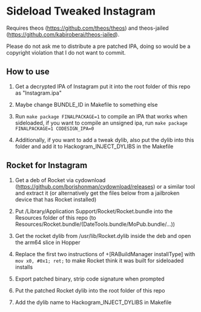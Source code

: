 # Sideload Tweaked Instagram

Requires theos (https://github.com/theos/theos) and theos-jailed (https://github.com/kabiroberai/theos-jailed).

Please do not ask me to distribute a pre patched IPA, doing so would be a copyright violation that I do not want to commit.

## How to use

1. Get a decrypted IPA of Instagram put it into the root folder of this repo as "Instagram.ipa"

2. Maybe change BUNDLE_ID in Makefile to something else

3. Run `make package FINALPACKAGE=1` to compile an IPA that works when sideloaded, if you want to compile an unsigned ipa, run `make package FINALPACKAGE=1 CODESIGN_IPA=0`

4. Additionally, if you want to add a tweak dylib, also put the dylib into this folder and add it to Hackogram_INJECT_DYLIBS in the Makefile

## Rocket for Instagram

1. Get a deb of Rocket via cydownload (https://github.com/borishonman/cydownload/releases) or a similar tool and extract it (or alternatively get the files below from a jailbroken device that has Rocket installed)

2. Put /Library/Application Support/Rocket/Rocket.bundle into the Resources folder of this repo (to Resources/Rocket.bundle/(DateTools.bundle/MoPub.bundle/...))

3. Get the rocket dylib from /usr/lib/Rocket.dylib inside the deb and open the arm64 slice in Hopper

4. Replace the first two instructions of +[RABuildManager installType] with `mov x0, #0x1; ret;` to make Rocket think it was built for sideloaded installs

5. Export patched binary, strip code signature when prompted

6. Put the patched Rocket dylib into the root folder of this repo

7. Add the dylib name to Hackogram_INJECT_DYLIBS in Makefile
